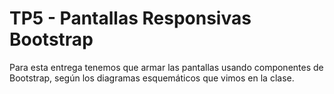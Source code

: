 # TP5 - Pantallas Responsivas Bootstrap

Para esta entrega tenemos que armar las pantallas usando componentes de Bootstrap, según los diagramas esquemáticos que vimos en la clase.
